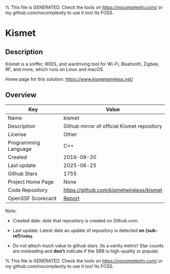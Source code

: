 
% This file is GENERATED. Check the tools on https://nocomplexity.com/ or my github.com/nocomplexity to use it too! Its FOSS. 

# Kismet

## Description 

Kismet is a sniffer, WIDS, and wardriving tool for Wi-Fi, Bluetooth, Zigbee, RF, and more, which runs on Linux and macOS.

Home page for this solution: https://www.kismetwireless.net/ 

## Overview 

| Key | Value |
| --- | --- |
| Name | kismet |
| Description | Github mirror of official Kismet repository |
| License | Other |
| Programming Language | C++ |
| Created | 2016-09-20 |
| Last update | 2025-06-25 |
| Github Stars | 1755 |
| Project Home Page | None |
| Code Repository | https://github.com/kismetwireless/kismet |
| OpenSSF Scorecard | [Report](https://securityscorecards.dev/viewer/?uri=github.com/kismetwireless/kismet) |

Note:
 - Created date: *date* that repository is created on Github.com. 

- Last update: Latest date an update of repository is detected **on {sub-ref}`today`**. 

- Do not attach much value to github stars. Its a vanity metric! Star counts are misleading and 
**don't** indicate if the SBB is high-quality or popular.

% This file is GENERATED. Check the tools on https://nocomplexity.com/ or my github.com/nocomplexity to use it too! Its FOSS. 

